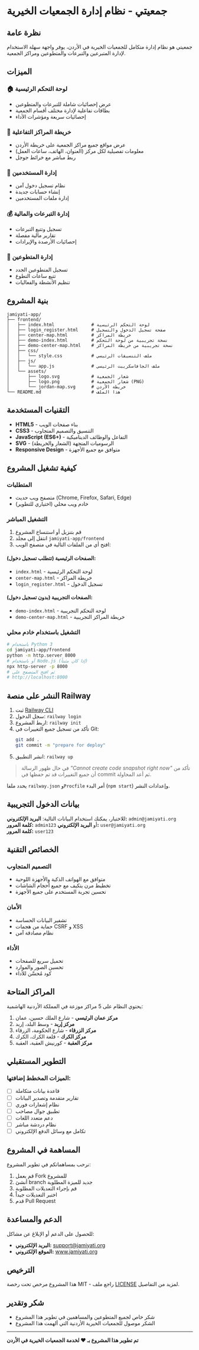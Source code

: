 # جمعيتي - نظام إدارة الجمعيات الخيرية
## نظرة عامة
جمعيتي هو نظام إدارة متكامل للجمعيات الخيرية في الأردن، يوفر واجهة سهلة الاستخدام لإدارة المتبرعين والتبرعات والمتطوعين ومراكز الجمعية.
## الميزات
### 🏠 لوحة التحكم الرئيسية
- عرض إحصائيات شاملة للتبرعات والمتطوعين
- بطاقات تفاعلية لإدارة مختلف أقسام الجمعية
- إحصائيات سريعة ومؤشرات الأداء
### 📍 خريطة المراكز التفاعلية
- عرض مواقع جميع مراكز الجمعية على خريطة الأردن
- معلومات تفصيلية لكل مركز (العنوان، الهاتف، ساعات العمل)
- ربط مباشر مع خرائط جوجل
### 👥 إدارة المستخدمين
- نظام تسجيل دخول آمن
- إنشاء حسابات جديدة
- إدارة ملفات المستخدمين
### 💰 إدارة التبرعات والمالية
- تسجيل وتتبع التبرعات
- تقارير مالية مفصلة
- إحصائيات الأرصدة والإيرادات
### 🤝 إدارة المتطوعين
- تسجيل المتطوعين الجدد
- تتبع ساعات التطوع
- تنظيم الأنشطة والفعاليات
## بنية المشروع
```
jamiyati-app/
├── frontend/
│   ├── index.html              # لوحة التحكم الرئيسية
│   ├── login_register.html     # صفحة تسجيل الدخول والتسجيل
│   ├── center-map.html         # خريطة المراكز
│   ├── demo-index.html         # نسخة تجريبية من لوحة التحكم
│   ├── demo-center-map.html    # نسخة تجريبية من خريطة المراكز
│   ├── css/
│   │   └── style.css           # ملف التنسيقات الرئيسي
│   ├── js/
│   │   └── app.js              # ملف الجافاسكريبت الرئيسي
│   └── assets/
│       ├── logo.svg            # شعار الجمعية
│       ├── logo.png            # شعار الجمعية (PNG)
│       └── jordan-map.svg      # خريطة الأردن
└── README.md                   # هذا الملف
```
## التقنيات المستخدمة
- **HTML5** - بناء صفحات الويب
- **CSS3** - التنسيق والتصميم المتجاوب
- **JavaScript (ES6+)** - التفاعل والوظائف الديناميكية
- **SVG** - الرسوميات المتجهة (الشعار والخريطة)
- **Responsive Design** - متوافق مع جميع الأجهزة
## كيفية تشغيل المشروع
### المتطلبات
- متصفح ويب حديث (Chrome, Firefox, Safari, Edge)
- خادم ويب محلي (اختياري للتطوير)
### التشغيل المباشر
1. قم بتنزيل أو استنساخ المشروع
2. انتقل إلى مجلد `jamiyati-app/frontend`
3. افتح أي من الملفات التالية في متصفح الويب:
#### الصفحات الرئيسية (تتطلب تسجيل دخول):
- `index.html` - لوحة التحكم الرئيسية
- `center-map.html` - خريطة المراكز
- `login_register.html` - تسجيل الدخول
#### الصفحات التجريبية (بدون تسجيل دخول):
- `demo-index.html` - لوحة التحكم التجريبية
- `demo-center-map.html` - خريطة المراكز التجريبية
### التشغيل باستخدام خادم محلي
```bash
# باستخدام Python 3
cd jamiyati-app/frontend
python -m http.server 8000
# أو باستخدام Node.js (إذا كان مثبتاً)
npx http-server -p 8000
# ثم افتح المتصفح على
# http://localhost:8000
```
## النشر على منصة Railway
1. ثبت [Railway CLI](https://docs.railway.app/develop/cli)
2. سجل الدخول: `railway login`
3. اربط المشروع: `railway init`
4. تأكد من تسجيل جميع التغييرات في Git:  
   ```bash
   git add .
   git commit -m "prepare for deploy"
   ```
5. انشر التطبيق: `railway up`

> في حال ظهور الرسالة *"Cannot create code snapshot right now"* تأكد من أن جميع التغييرات قد تم حفظها في commit ثم أعد المحاولة.

يحدد ملفا `railway.json` و`Procfile` أمر البدء (`npm start`) وإعدادات النشر.
## بيانات الدخول التجريبية
للاختبار، يمكنك استخدام البيانات التالية:
**البريد الإلكتروني:** `admin@jamiyati.org`  
**كلمة المرور:** `admin123`
أو
**البريد الإلكتروني:** `user@jamiyati.org`  
**كلمة المرور:** `user123`
## الخصائص التقنية
### التصميم المتجاوب
- متوافق مع الهواتف الذكية والأجهزة اللوحية
- تخطيط مرن يتكيف مع جميع أحجام الشاشات
- تحسين تجربة المستخدم على جميع الأجهزة
### الأمان
- تشفير البيانات الحساسة
- حماية من هجمات CSRF و XSS
- نظام مصادقة آمن
### الأداء
- تحميل سريع للصفحات
- تحسين الصور والموارد
- كود مُحسَّن للأداء
## المراكز المتاحة
يحتوي النظام على 5 مراكز موزعة في المملكة الأردنية الهاشمية:
1. **مركز عمان الرئيسي** - شارع الملك حسين، عمان
2. **مركز إربد** - وسط البلد، إربد  
3. **مركز الزرقاء** - شارع الحكومة، الزرقاء
4. **مركز الكرك** - قلعة الكرك، الكرك
5. **مركز العقبة** - كورنيش العقبة، العقبة
## التطوير المستقبلي
### الميزات المخطط إضافتها:
- [ ] قاعدة بيانات متكاملة
- [ ] تقارير متقدمة وتصدير البيانات
- [ ] نظام إشعارات فوري
- [ ] تطبيق جوال مصاحب
- [ ] دعم متعدد اللغات
- [ ] نظام دردشة مباشر
- [ ] تكامل مع وسائل الدفع الإلكتروني
## المساهمة في المشروع
نرحب بمساهماتكم في تطوير المشروع:
1. قم بعمل Fork للمشروع
2. أنشئ branch جديد للميزة المطلوبة
3. قم بإجراء التعديلات المطلوبة
4. اختبر التعديلات جيداً
5. قدم Pull Request
## الدعم والمساعدة
للحصول على الدعم أو الإبلاغ عن مشاكل:
- **البريد الإلكتروني:** support@jamiyati.org
- **الموقع الإلكتروني:** www.jamiyati.org
## الترخيص
هذا المشروع مرخص تحت رخصة MIT - راجع ملف [LICENSE](LICENSE) لمزيد من التفاصيل.
## شكر وتقدير
- شكر خاص لجميع المتطوعين والمساهمين في تطوير هذا المشروع
- الشكر موصول للجمعيات الخيرية الأردنية التي ألهمت هذا المشروع
---
**تم تطوير هذا المشروع بـ ❤️ لخدمة الجمعيات الخيرية في الأردن**
